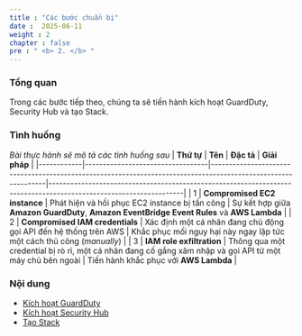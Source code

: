 ```yaml
---
title : "Các bước chuẩn bị"
date :  2025-06-11
weight : 2 
chapter : false
pre : " <b> 2. </b> "
---
```


### Tổng quan
Trong các bước tiếp theo, chúng ta sẽ tiến hành kích hoạt GuardDuty, Security Hub và tạo Stack.
### Tình huống
*Bài thực hành sẽ mô tả các tình huống sau*
| **Thứ tự** | **Tên**                          | **Đặc tả**                                                                                                   | **Giải pháp**                                                                                                     |
|------------|----------------------------------|--------------------------------------------------------------------------------------------------------------|-------------------------------------------------------------------------------------------------------------------|
| 1          | **Compromised EC2 instance**  | Phát hiện và hồi phục EC2 instance bị tấn công                                                               | Sự kết hợp giữa **Amazon GuardDuty**, **Amazon EventBridge Event Rules** và **AWS Lambda**                      |
| 2          | **Compromised IAM credentials** | Xác định một cá nhân đang chủ động gọi API đến hệ thống trên AWS                                             | Khắc phục mối nguy hại này ngay lập tức một cách thủ công (*manually*)                                           |
| 3          | **IAM role exfiltration**       | Thông qua một credential bị rò rỉ, một cá nhân đang cố gắng xâm nhập và gọi API từ một máy chủ bên ngoài     | Tiến hành khắc phục với **AWS Lambda**                                                                           |

### Nội dung
  - [Kích hoạt GuardDuty](2.1-enableguardduty/)
  - [Kích hoạt Security Hub](2.2-enablesecurityhub/)
  - [Tạo Stack](2.3-createstack/)

  
